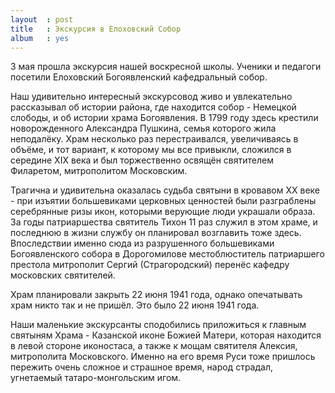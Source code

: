 ```yaml
---
layout  : post
title   : Экскурсия в Елоховский Собор
album   : yes
---
```

3 мая прошла экскурсия нашей воскресной школы. Ученики и педагоги посетили Елоховский Богоявленский кафедральный собор.

Наш удивительно интересный экскурсовод живо и увлекательно рассказывал об истории района, где находится собор - Немецкой слободы, и об истории храма Богоявления. В 1799 году здесь крестили новорожденного Александра Пушкина, семья которого жила неподалёку. Храм несколько раз перестраивался, увеличиваясь в объёме, и тот вариант, к которому мы все привыкли, сложился в середине ХIХ века и был торжественно освящён святителем Филаретом, митрополитом Московским. 

Трагична и удивительна оказалась судьба святыни в кровавом ХХ веке - при изъятии большевиками церковных ценностей были разграблены серебрянные ризы икон, которыми верующие люди украшали образа. За годы патриаршества святитель Тихон 11 раз служил в этом храме, и последнюю в жизни службу он планировал возглавить тоже здесь. Впоследствии именно сюда из разрушенного большевиками Богоявленского собора в Дорогомилове местоблюститель патриаршего престола митрополит Сергий (Страгородский) перенёс кафедру московских святителей. 

Храм планировали закрыть 22 июня 1941 года, однако опечатывать храм никто так и не пришёл. Это было 22 июня 1941 года. 

Наши маленькие экскурсанты сподобились приложиться к главным святыням Храма - Казанской иконе Божией Матери, которая находится в левой стороне иконостаса, а также к мощам  святителя Алексия, митрополита Московского. Именно на его время Руси тоже пришлось пережить очень сложное и страшное время, народ страдал, угнетаемый татаро-монгольским игом.

